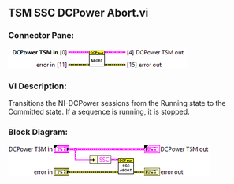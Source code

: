 ## **TSM SSC DCPower Abort.vi**
### Connector Pane:
![alt text](/docs/images/Instrument%20Control/DCPower/Control/TSM%20SSC%20DCPower%20Abort.vic.png "TSM SSC DCPower Abort.vi connector pane")

### VI Description:
Transitions the NI-DCPower sessions from the Running state to the Committed state. If a sequence is running, it is stopped.

### Block Diagram:
![alt text](/docs/images/Instrument%20Control/DCPower/Control/TSM%20SSC%20DCPower%20Abort.vid.png "TSM SSC DCPower Abort.vi block diagram")
